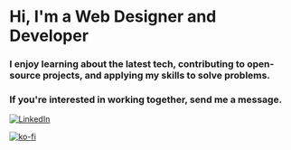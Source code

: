 # Hi, I'm a Web Designer and Developer

### I enjoy learning about the latest tech, contributing to open-source projects, and applying my skills to solve problems. 

### If you're interested in working together, send me a message. 

[![LinkedIn](https://img.shields.io/badge/LinkedIn-Connect-blue?style=social&logo=LinkedIn)](https://linkedin.com/in/david-porkka)

[![ko-fi](https://ko-fi.com/img/githubbutton_sm.svg)](https://ko-fi.com/S6S7YJ9T1)


